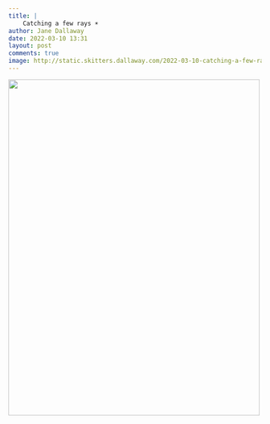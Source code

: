 ```yaml
---
title: |
    Catching a few rays ☀️
author: Jane Dallaway
date: 2022-03-10 13:31
layout: post
comments: true
image: http://static.skitters.dallaway.com/2022-03-10-catching-a-few-rays-fullsize-0.jpeg
---
```


<a href="http://static.skitters.dallaway.com/2022-03-10-catching-a-few-rays-fullsize-0.jpeg"><img src="http://static.skitters.dallaway.com/2022-03-10-catching-a-few-rays-thumb-0.jpeg" width="500" height="667"></a>



